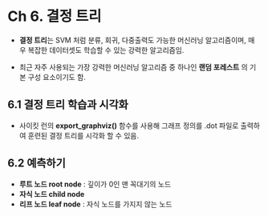 # Ch 6. 결정 트리

- **결정 트리**는 SVM 처럼 분류, 회귀, 다중출력도 가능한 머신러닝 알고리즘이며, 매우 복잡한 데이터셋도 학습할 수 있는 강력한 알고리즘임.

- 최근 자주 사용되는 가장 강력한 머신러닝 알고리즘 중 하나인 **랜덤 포레스트** 의 기본 구성 요소이기도 함.







## 6.1 결정 트리 학습과 시각화

- 사이킷 런의 **export_graphviz()** 함수를 사용해 그래프 정의를 .dot 파일로 출력하여 훈련된 결정 트리를 시각화 할 수 있음.







## 6.2 예측하기

- **루트 노드 root node** : 깊이가 0인 맨 꼭대기의 노드
- **자식 노드 child node**
- **리프 노드 leaf node** : 자식 노드를 가지지 않는 노드